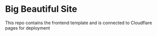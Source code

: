 # Big Beautiful Site
This repo contains the frontend template and is connected to Cloudflare pages for deployment
